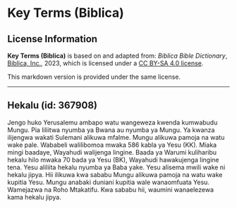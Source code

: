 # Key Terms (Biblica)

## License Information

**Key Terms (Biblica)** is based on and adapted from: _Biblica Bible Dictionary_, [Biblica, Inc.](https://www.biblica.com/), 2023, which is licensed under a [CC BY-SA 4.0 license](https://creativecommons.org/licenses/by-sa/4.0/legalcode.en).

This markdown version is provided under the same license.



--------------------------------

## Hekalu (id: 367908)

Jengo huko Yerusalemu ambapo watu wangeweza kwenda kumwabudu Mungu. Pia liliitwa nyumba ya Bwana au nyumba ya Mungu. Ya kwanza ilijengwa wakati Sulemani alikuwa mfalme. Mungu alikuwa pamoja na watu wake pale. Wababeli walilibomoa mwaka 586 kabla ya Yesu (KK). Miaka mingi baadaye, Wayahudi walijenga lingine. Baada ya Warumi kuliharibu hekalu hilo mwaka 70 bada ya Yesu (BK), Wayahudi hawakujenga lingine tena. Yesu aliliita hekalu nyumba ya Baba yake. Yesu alisema mwili wake ni hekalu jipya. Hii ilikuwa kwa sababu Mungu alikuwa pamoja na watu wake kupitia Yesu. Mungu anabaki duniani kupitia wale wanaomfuata Yesu. Wamejazwa na Roho Mtakatifu. Kwa sababu hii, waumini wanaelezewa kama hekalu jipya.



